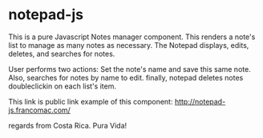 # notepad-js

This is a pure Javascript Notes manager component. This renders a note's list to manage as many notes as necessary. The Notepad displays, edits, deletes, and searches for notes. 

User performs two actions: Set the note's name and save this same note. Also, searches for notes by name to edit. finally, notepad deletes notes doubleclickin on each list's item.

This link is public link example of this component: http://notepad-js.francomac.com/

regards from Costa Rica. Pura Vida!
